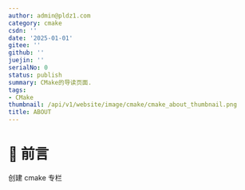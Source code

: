 ```yaml
---
author: admin@pldz1.com
category: cmake
csdn: ''
date: '2025-01-01'
gitee: ''
github: ''
juejin: ''
serialNo: 0
status: publish
summary: CMake的导读页面.
tags:
- CMake
thumbnail: /api/v1/website/image/cmake/cmake_about_thumbnail.png
title: ABOUT
---
```


# 🎉 前言

创建 cmake 专栏